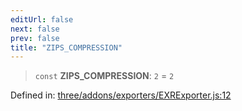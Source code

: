```yaml
---
editUrl: false
next: false
prev: false
title: "ZIPS_COMPRESSION"
---
```


> `const` **ZIPS\_COMPRESSION**: `2` = `2`

Defined in: [three/addons/exporters/EXRExporter.js:12](https://github.com/DefinitelyMaybe/three-i18n/blob/fa57b79433d1c349ffb23a78727299c8d4190136/three/addons/exporters/EXRExporter.js#L12)
